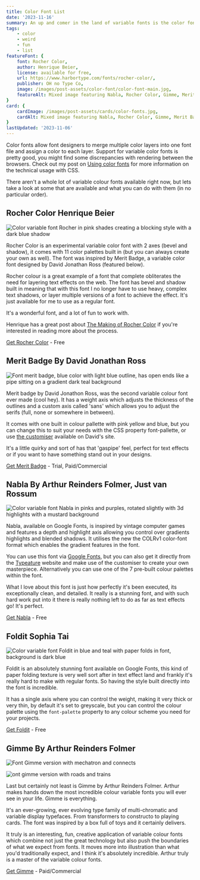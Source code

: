 ```yaml
---
title: Color Font List
date: '2023-11-16'
summary: An up and comer in the land of variable fonts is the color font variable font! You'll be amazed and what these fonts give you out of the box.
tags:
    - color
    - weird
    - fun
    - list
featureFont: {
    font: Rocher Color, 
    author: Henrique Beier,
    license: available for free,
    url: https://www.harbortype.com/fonts/rocher-color/,
    publisher: OH no Type Co,   
    image: /images/post-assets/color-font/color-font-main.jpg,
    featureAlt: Mixed image featuring Nabla, Rocher Color, Gimme, Merit Badge and Fold It fonts
}
card: {
    cardImage: /images/post-assets/cards/color-fonts.jpg,
    cardAlt: Mixed image featuring Nabla, Rocher Color, Gimme, Merit Badge and Fold It fonts on an angle
}
lastUpdated: '2023-11-06'
---
```


Color fonts allow font designers to merge multiple color layers into one font file and assign a color to each layer. Support for variable color fonts is pretty good, you might find some discrepancies with rendering between the browsers. Check out my post on [Using color fonts](/posts/using-color-fonts) for more information on the technical usage with CSS.

There aren't a whole lot of variable colour fonts available right now, but lets take a look at some that are available and what you can do with them (in no particular order).

## Rocher Color <span class="author">Henrique Beier</span>

![Color variable font Rocher in pink shades creating a blocking style with a dark blue shadow](/images/post-assets/color-font/rocher-color.jpg)

Rocher Color is an experimental variable color font with 2 axes (bevel and shadow), it comes with 11 color palettes built in (but you can always create your own as well). The font was inspired by Merit Badge, a variable color font designed by David Jonathan Ross (featured below).

Rocher colour is a great example of a font that complete obliterates the need for layering text effects on the web. The font has bevel and shadow built in meaning that with this font I no longer have to use heavy, complex text shadows, or layer multiple versions of a font to achieve the effect. It's just available for me to use as a regular font. 

It's a wonderful font, and a lot of fun to work with.

Henrique has a great post about [The Making of Rocher Color](https://www.harbortype.com/rocher-color-making-a-variable-color-font/) if you're interested in reading more about the process.

[Get Rocher Color](https://www.harbortype.com/fonts/rocher-color/) - Free


## Merit Badge <span class="author">By David Jonathan Ross</span>

![Font merit badge, blue color with light blue outline, has open ends like a pipe sitting on a gradient dark teal background](/images/post-assets/color-font/merit-badge.jpg)

Merit badge by David Jonathon Ross, was the second variable colour font ever made (cool hey). It has a weight axis which adjusts the thickness of the outlines and a custom axis called 'sans' which allows you to adjust the serifs (full, none or somewhere in between). 

It comes with one built in colour pallette with pink yellow and blue, but you can change this to suit your needs with the CSS property font-pallette, or use [the customiser](https://tools.djr.com/color-font-customizer/) available on David's site. 

It's a little quirky and sort of has that 'gaspipe' feel, perfect for text effects or if you want to have something stand out in your designs.

[Get Merit Badge](https://djr.com/merit-badge/) - Trial, Paid/Commercial


## Nabla  <span class="author">By Arthur Reinders Folmer, Just van Rossum</span>

![Color variable font Nabla in pinks and purples, rotated slightly with 3d highlights with a mustard background](/images/post-assets/color-font/nabla-color.jpg)

Nabla, available on Google Fonts, is inspired by vintage computer games and features a depth and highlight axis allowing you control over gradients highlights and blended shadows. It utilises the new the COLRv1 color-font format which enables the gradient features in the font.

You can use this font via [Google Fonts](https://fonts.google.com/specimen/Nabla?vfonly=true&coloronly=true), but you can also get it directly from the [Typeature](https://nabla.typearture.com/) website and make use of the customiser to create your own masterpiece. Alternatively you can use one of the 7 pre-built colour palettes within the font. 

What I love about this font is just how perfectly it's been executed, its exceptionally clean, and detailed. It really is a stunning font, and with such hard work put into it there is really nothing left to do as far as text effects go! It's perfect.

[Get Nabla](https://fonts.google.com/specimen/Nabla?vfonly=true&coloronly=true) - Free

## Foldit  <span class="author">Sophia Tai</span>


![Color variable font Foldit in blue and teal with paper folds in font, background is dark blue](/images/post-assets/color-font/foldit-color.jpg)

Foldit is an absolutely stunning font available on Google Fonts, this kind of paper folding texture is very well sort after in text effect land and frankly it's really hard to make with regular fonts. So having the style built directly into the font is incredible.

It has a single axis where you can control the weight, making it very thick or very thin, by default it's set to greyscale, but you can control the colour palette using the `font-palette` property to any colour scheme you need for your projects. 

[Get Foldit](https://fonts.google.com/specimen/Foldit?vfonly=true&coloronly=true) - Free

## Gimme <span class="author">By Arthur Reinders Folmer</span>

![Font Gimme version with mechatron and connects](/images/post-assets/color-font/gimme.jpg)

![ont gimme version with roads and trains](/images/post-assets/color-font/gimme-2.jpg)

Last but certainly not least is Gimme by Arthur Reinders Folmer. Arthur makes hands down the most incredible colour variable fonts you will ever see in your life. Gimme is everything. 

It's an ever-growing, ever evolving type family of multi-chromatic and variable display typefaces. From transformers to constructo to playing cards. The font was inspired by a box full of toys and it certainly delivers. 

It truly is an interesting, fun, creative application of variable colour fonts which combine not just the great technology but also push the boundaries of what we expect from fonts. It moves more into illustration than what you'd traditionally expect, and I think it's absolutely incredible. Arthur truly is a master of the variable colour fonts.

[Get Gimme](https://www.futurefonts.xyz/typearture/gimme) - Paid/Commercial
